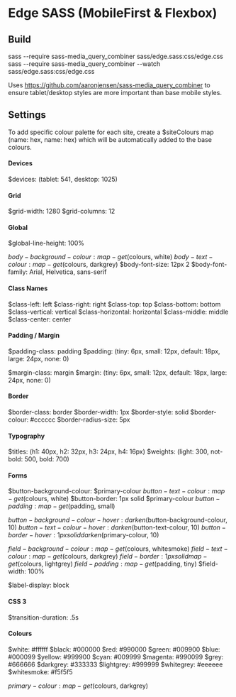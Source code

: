 # Edge SASS (MobileFirst &amp; Flexbox)

## Build
sass --require sass-media_query_combiner sass/edge.sass:css/edge.css
sass --require sass-media_query_combiner --watch sass/edge.sass:css/edge.css

Uses https://github.com/aaronjensen/sass-media_query_combiner to ensure tablet/desktop styles are more important than base mobile styles.

## Settings

To add specific colour palette for each site, create a $siteColours map (name: hex, name: hex) which will be automatically added to the base colours.

#### Devices
$devices: (tablet: 541, desktop: 1025)

#### Grid
$grid-width: 1280
$grid-columns: 12

#### Global
$global-line-height: 100%

$body-background-colour: map-get($colours, white)
$body-text-colour: map-get($colours, darkgrey)
$body-font-size: 12px 2
$body-font-family: Arial, Helvetica, sans-serif

#### Class Names
$class-left: left
$class-right: right
$class-top: top
$class-bottom: bottom
$class-vertical: vertical
$class-horizontal: horizontal
$class-middle: middle
$class-center: center

#### Padding / Margin
$padding-class: padding
$padding: (tiny: 6px, small: 12px, default: 18px, large: 24px, none: 0)

$margin-class: margin
$margin: (tiny: 6px, small: 12px, default: 18px, large: 24px, none: 0)

#### Border
$border-class: border
$border-width: 1px
$border-style: solid
$border-colour: #cccccc
$border-radius-size: 5px

#### Typography
$titles: (h1: 40px, h2: 32px, h3: 24px, h4: 16px)
$weights: (light: 300, not-bold: 500, bold: 700)

#### Forms
$button-background-colour: $primary-colour
$button-text-colour: map-get($colours, white)
$button-border: 1px solid $primary-colour
$button-padding: map-get($padding, small)

$button-background-colour-hover: darken($button-background-colour, 10)
$button-text-colour-hover: darken($button-text-colour, 10)
$button-border-hover: 1px solid darken($primary-colour, 10)

$field-background-colour: map-get($colours, whitesmoke)
$field-text-colour: map-get($colours, darkgrey)
$field-border: 1px solid map-get($colours, lightgrey)
$field-padding: map-get($padding, tiny)
$field-width: 100%

$label-display: block

#### CSS 3
$transition-duration: .5s

#### Colours
$white: #ffffff
$black: #000000
$red: #990000
$green: #009900
$blue: #000099
$yellow: #999900
$cyan: #009999
$magenta: #990099
$grey: #666666
$darkgrey: #333333
$lightgrey: #999999
$whitegrey: #eeeeee
$whitesmoke: #f5f5f5

$primary-colour: map-get($colours, darkgrey)
